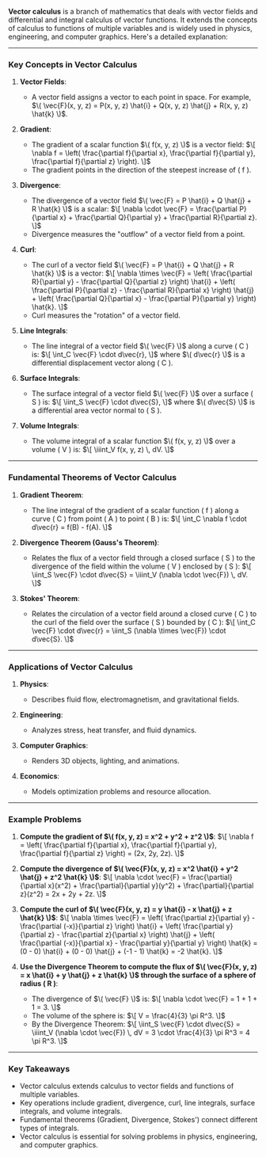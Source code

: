 **Vector calculus** is a branch of mathematics that deals with vector fields and differential and integral calculus of vector functions. It extends the concepts of calculus to functions of multiple variables and is widely used in physics, engineering, and computer graphics. Here's a detailed explanation:

---

### **Key Concepts in Vector Calculus**

1. **Vector Fields**:
   - A vector field assigns a vector to each point in space. For example, $\( \vec{F}(x, y, z) = P(x, y, z) \hat{i} + Q(x, y, z) \hat{j} + R(x, y, z) \hat{k} \)$.

2. **Gradient**:
   - The gradient of a scalar function $\( f(x, y, z) \)$ is a vector field:
     $\[
     \nabla f = \left( \frac{\partial f}{\partial x}, \frac{\partial f}{\partial y}, \frac{\partial f}{\partial z} \right).
     \]$
   - The gradient points in the direction of the steepest increase of \( f \).

3. **Divergence**:
   - The divergence of a vector field $\( \vec{F} = P \hat{i} + Q \hat{j} + R \hat{k} \)$ is a scalar:
     $\[
     \nabla \cdot \vec{F} = \frac{\partial P}{\partial x} + \frac{\partial Q}{\partial y} + \frac{\partial R}{\partial z}.
     \]$
   - Divergence measures the "outflow" of a vector field from a point.

4. **Curl**:
   - The curl of a vector field $\( \vec{F} = P \hat{i} + Q \hat{j} + R \hat{k} \)$ is a vector:
     $\[
     \nabla \times \vec{F} = \left( \frac{\partial R}{\partial y} - \frac{\partial Q}{\partial z} \right) \hat{i} + \left( \frac{\partial P}{\partial z} - \frac{\partial R}{\partial x} \right) \hat{j} + \left( \frac{\partial Q}{\partial x} - \frac{\partial P}{\partial y} \right) \hat{k}.
     \]$
   - Curl measures the "rotation" of a vector field.

5. **Line Integrals**:
   - The line integral of a vector field $\( \vec{F} \)$ along a curve \( C \) is:
     $\[
     \int_C \vec{F} \cdot d\vec{r},
     \]$
     where $\( d\vec{r} \)$ is a differential displacement vector along \( C \).

6. **Surface Integrals**:
   - The surface integral of a vector field $\( \vec{F} \)$ over a surface \( S \) is:
     $\[
     \iint_S \vec{F} \cdot d\vec{S},
     \]$
     where $\( d\vec{S} \)$ is a differential area vector normal to \( S \).

7. **Volume Integrals**:
   - The volume integral of a scalar function $\( f(x, y, z) \)$ over a volume \( V \) is:
     $\[
     \iiint_V f(x, y, z) \, dV.
     \]$

---

### **Fundamental Theorems of Vector Calculus**

1. **Gradient Theorem**:
   - The line integral of the gradient of a scalar function \( f \) along a curve \( C \) from point \( A \) to point \( B \) is:
     $\[
     \int_C \nabla f \cdot d\vec{r} = f(B) - f(A).
     \]$

2. **Divergence Theorem (Gauss's Theorem)**:
   - Relates the flux of a vector field through a closed surface \( S \) to the divergence of the field within the volume \( V \) enclosed by \( S \):
     $\[
     \iint_S \vec{F} \cdot d\vec{S} = \iiint_V (\nabla \cdot \vec{F}) \, dV.
     \]$

3. **Stokes' Theorem**:
   - Relates the circulation of a vector field around a closed curve \( C \) to the curl of the field over the surface \( S \) bounded by \( C \):
     $\[
     \int_C \vec{F} \cdot d\vec{r} = \iint_S (\nabla \times \vec{F}) \cdot d\vec{S}.
     \]$

---

### **Applications of Vector Calculus**

1. **Physics**:
   - Describes fluid flow, electromagnetism, and gravitational fields.

2. **Engineering**:
   - Analyzes stress, heat transfer, and fluid dynamics.

3. **Computer Graphics**:
   - Renders 3D objects, lighting, and animations.

4. **Economics**:
   - Models optimization problems and resource allocation.

---

### **Example Problems**

1. **Compute the gradient of $\( f(x, y, z) = x^2 + y^2 + z^2 \)$**:
   $\[
   \nabla f = \left( \frac{\partial f}{\partial x}, \frac{\partial f}{\partial y}, \frac{\partial f}{\partial z} \right) = (2x, 2y, 2z).
   \]$

2. **Compute the divergence of $\( \vec{F}(x, y, z) = x^2 \hat{i} + y^2 \hat{j} + z^2 \hat{k} \)$**:
   $\[
   \nabla \cdot \vec{F} = \frac{\partial}{\partial x}(x^2) + \frac{\partial}{\partial y}(y^2) + \frac{\partial}{\partial z}(z^2) = 2x + 2y + 2z.
   \]$

3. **Compute the curl of $\( \vec{F}(x, y, z) = y \hat{i} - x \hat{j} + z \hat{k} \)$**:
   $\[
   \nabla \times \vec{F} = \left( \frac{\partial z}{\partial y} - \frac{\partial (-x)}{\partial z} \right) \hat{i} + \left( \frac{\partial y}{\partial z} - \frac{\partial z}{\partial x} \right) \hat{j} + \left( \frac{\partial (-x)}{\partial x} - \frac{\partial y}{\partial y} \right) \hat{k} = (0 - 0) \hat{i} + (0 - 0) \hat{j} + (-1 - 1) \hat{k} = -2 \hat{k}.
   \]$

4. **Use the Divergence Theorem to compute the flux of $\( \vec{F}(x, y, z) = x \hat{i} + y \hat{j} + z \hat{k} \)$ through the surface of a sphere of radius \( R \)**:
   - The divergence of $\( \vec{F} \)$ is:
     $\[
     \nabla \cdot \vec{F} = 1 + 1 + 1 = 3.
     \]$
   - The volume of the sphere is:
     $\[
     V = \frac{4}{3} \pi R^3.
     \]$
   - By the Divergence Theorem:
     $\[
     \iint_S \vec{F} \cdot d\vec{S} = \iiint_V (\nabla \cdot \vec{F}) \, dV = 3 \cdot \frac{4}{3} \pi R^3 = 4 \pi R^3.
     \]$

---

### **Key Takeaways**
- Vector calculus extends calculus to vector fields and functions of multiple variables.
- Key operations include gradient, divergence, curl, line integrals, surface integrals, and volume integrals.
- Fundamental theorems (Gradient, Divergence, Stokes') connect different types of integrals.
- Vector calculus is essential for solving problems in physics, engineering, and computer graphics.
